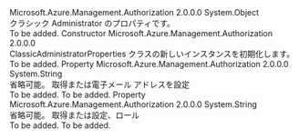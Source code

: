 <Type Name="ClassicAdministratorProperties" FullName="Microsoft.Azure.Management.Authorization.Models.ClassicAdministratorProperties">
  <TypeSignature Language="C#" Value="public class ClassicAdministratorProperties" />
  <TypeSignature Language="ILAsm" Value=".class public auto ansi beforefieldinit ClassicAdministratorProperties extends System.Object" />
  <TypeSignature Language="DocId" Value="T:Microsoft.Azure.Management.Authorization.Models.ClassicAdministratorProperties" />
  <TypeSignature Language="VB.NET" Value="Public Class ClassicAdministratorProperties" />
  <TypeSignature Language="F#" Value="type ClassicAdministratorProperties = class" />
  <AssemblyInfo>
    <AssemblyName>Microsoft.Azure.Management.Authorization</AssemblyName>
    <AssemblyVersion>2.0.0.0</AssemblyVersion>
  </AssemblyInfo>
  <Base>
    <BaseTypeName>System.Object</BaseTypeName>
  </Base>
  <Interfaces />
  <Docs>
    <summary>
            クラシック Administrator のプロパティです。
            </summary>
    <remarks>To be added.</remarks>
  </Docs>
  <Members>
    <Member MemberName=".ctor">
      <MemberSignature Language="C#" Value="public ClassicAdministratorProperties ();" />
      <MemberSignature Language="ILAsm" Value=".method public hidebysig specialname rtspecialname instance void .ctor() cil managed" />
      <MemberSignature Language="DocId" Value="M:Microsoft.Azure.Management.Authorization.Models.ClassicAdministratorProperties.#ctor" />
      <MemberSignature Language="VB.NET" Value="Public Sub New ()" />
      <MemberType>Constructor</MemberType>
      <AssemblyInfo>
        <AssemblyName>Microsoft.Azure.Management.Authorization</AssemblyName>
        <AssemblyVersion>2.0.0.0</AssemblyVersion>
      </AssemblyInfo>
      <Parameters />
      <Docs>
        <summary>
            ClassicAdministratorProperties クラスの新しいインスタンスを初期化します。
            </summary>
        <remarks>To be added.</remarks>
      </Docs>
    </Member>
    <Member MemberName="EmailAddress">
      <MemberSignature Language="C#" Value="public string EmailAddress { get; set; }" />
      <MemberSignature Language="ILAsm" Value=".property instance string EmailAddress" />
      <MemberSignature Language="DocId" Value="P:Microsoft.Azure.Management.Authorization.Models.ClassicAdministratorProperties.EmailAddress" />
      <MemberSignature Language="VB.NET" Value="Public Property EmailAddress As String" />
      <MemberSignature Language="F#" Value="member this.EmailAddress : string with get, set" Usage="Microsoft.Azure.Management.Authorization.Models.ClassicAdministratorProperties.EmailAddress" />
      <MemberType>Property</MemberType>
      <AssemblyInfo>
        <AssemblyName>Microsoft.Azure.Management.Authorization</AssemblyName>
        <AssemblyVersion>2.0.0.0</AssemblyVersion>
      </AssemblyInfo>
      <ReturnValue>
        <ReturnType>System.String</ReturnType>
      </ReturnValue>
      <Docs>
        <summary>
            省略可能。 取得または電子メール アドレスを設定
            </summary>
        <value>To be added.</value>
        <remarks>To be added.</remarks>
      </Docs>
    </Member>
    <Member MemberName="Role">
      <MemberSignature Language="C#" Value="public string Role { get; set; }" />
      <MemberSignature Language="ILAsm" Value=".property instance string Role" />
      <MemberSignature Language="DocId" Value="P:Microsoft.Azure.Management.Authorization.Models.ClassicAdministratorProperties.Role" />
      <MemberSignature Language="VB.NET" Value="Public Property Role As String" />
      <MemberSignature Language="F#" Value="member this.Role : string with get, set" Usage="Microsoft.Azure.Management.Authorization.Models.ClassicAdministratorProperties.Role" />
      <MemberType>Property</MemberType>
      <AssemblyInfo>
        <AssemblyName>Microsoft.Azure.Management.Authorization</AssemblyName>
        <AssemblyVersion>2.0.0.0</AssemblyVersion>
      </AssemblyInfo>
      <ReturnValue>
        <ReturnType>System.String</ReturnType>
      </ReturnValue>
      <Docs>
        <summary>
            省略可能。 取得または設定、ロール
            </summary>
        <value>To be added.</value>
        <remarks>To be added.</remarks>
      </Docs>
    </Member>
  </Members>
</Type>